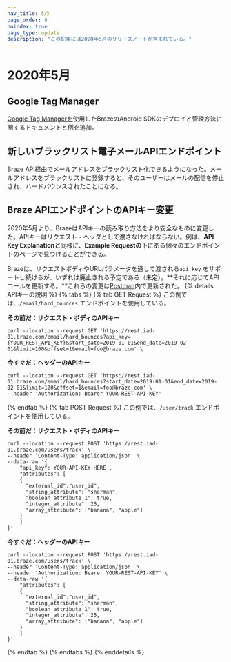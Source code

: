 ```yaml
---
nav_title: 5月
page_order: 8
noindex: true
page_type: update
description: "この記事には2020年5月のリリースノートが含まれている。"
---
```

# 2020年5月

## Google Tag Manager

[Google Tag Managerを]({{site.baseurl}}/developer_guide/platform_integration_guides/android/advanced_use_cases/android_google_tag_manager/)使用したBrazeのAndroid SDKのデプロイと管理方法に関するドキュメントと例を追加。

## 新しいブラックリスト電子メールAPIエンドポイント

Braze API経由でメールアドレスを[ブラックリスト化]({{site.baseurl}}/api/endpoints/email/post_blacklist/)できるようになった。メールアドレスをブラックリストに登録すると、そのユーザーはメールの配信を停止され、ハードバウンスされたことになる。

## Braze APIエンドポイントのAPIキー変更

2020年5月より、BrazeはAPIキーの読み取り方法をより安全なものに変更した。APIキーはリクエスト・ヘッダとして渡さなければならない。例は、**API Key Explanationと**同様に、**Example Requestの**下にある個々のエンドポイントのページで見つけることができる。

Brazeは、リクエストボディやURLパラメータを通して渡される`api_key` をサポートし続けるが、いずれは廃止される予定である（未定）。**それに応じてAPIコールを更新する。**これらの変更は[Postman](https://documenter.getpostman.com/view/4689407/SVYrsdsG?version=latest#intro)内で更新された。
{% details APIキーの説明 %}
{% tabs %}
{% tab GET Request %}
この例では、`/email/hard_bounces` エンドポイントを使用している。

**その前だ：リクエスト・ボディのAPIキー**
```
curl --location --request GET 'https://rest.iad-01.braze.com/email/hard_bounces?api_key={YOUR_REST_API_KEY}&start_date=2019-01-01&end_date=2019-02-01&limit=100&offset=1&email=foo@braze.com' \
```
**今すぐだ：ヘッダーのAPIキー**
```
curl --location --request GET 'https://rest.iad-01.braze.com/email/hard_bounces?start_date=2019-01-01&end_date=2019-02-01&limit=100&offset=1&email=foo@braze.com' \
--header 'Authorization: Bearer YOUR-REST-API-KEY'
```
{% endtab %}
{% tab POST Request %}
この例では、`/user/track` エンドポイントを使用している。

**その前だ：リクエスト・ボディのAPIキー**
```
curl --location --request POST 'https://rest.iad-01.braze.com/users/track' \
--header 'Content-Type: application/json' \
--data-raw '{
	"api_key": YOUR-API-KEY-HERE ,
	"attributes": [ 
 	{
 	  "external_id":"user_id",
      "string_attribute": "sherman",
      "boolean_attribute_1": true,
      "integer_attribute": 25,
      "array_attribute": ["banana", "apple"]
    }
    ]
}'
```
**今すぐだ：ヘッダーのAPIキー**
```
curl --location --request POST 'https://rest.iad-01.braze.com/users/track' \
--header 'Content-Type: application/json' \
--header 'Authorization: Bearer YOUR-REST-API-KEY' \
--data-raw '{
	"attributes": [ 
 	{
	  "external_id":"user_id",
      "string_attribute": "sherman",
      "boolean_attribute_1": true,
      "integer_attribute": 25,
      "array_attribute": ["banana", "apple"]
    }
    ]
}'
```
{% endtab %}
{% endtabs %}
{% enddetails %}



